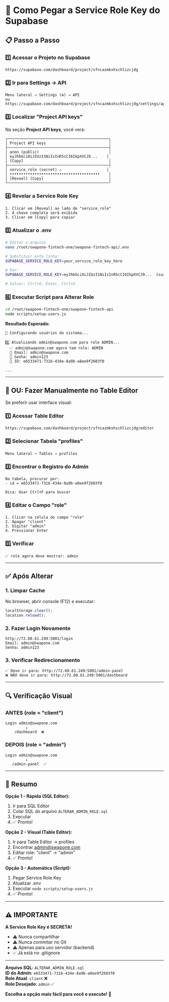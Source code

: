 # 🔑 Como Pegar a Service Role Key do Supabase

## 📋 Passo a Passo

### 1️⃣ Acessar o Projeto no Supabase

```
https://supabase.com/dashboard/project/sfncazmkxhschlizcjdg
```

### 2️⃣ Ir para Settings → API

```
Menu lateral → Settings (⚙️) → API
ou
https://supabase.com/dashboard/project/sfncazmkxhschlizcjdg/settings/api
```

### 3️⃣ Localizar "Project API keys"

Na seção **Project API keys**, você verá:

```
┌─────────────────────────────────────────────┐
│ Project API keys                            │
├─────────────────────────────────────────────┤
│ anon (public)                               │
│ eyJhbGciOiJIUzI1NiIsInR5cCI6IkpXVCJ9...    │
│ [Copy]                                      │
├─────────────────────────────────────────────┤
│ service_role (secret) ⚠️                    │
│ ••••••••••••••••••••••••••••••••••••••••    │
│ [Reveal] [Copy]                             │
└─────────────────────────────────────────────┘
```

### 4️⃣ Revelar a Service Role Key

```
1. Clicar em [Reveal] ao lado de "service_role"
2. A chave completa será exibida
3. Clicar em [Copy] para copiar
```

### 5️⃣ Atualizar o .env

```bash
# Editar o arquivo
nano /root/swapone-fintech-one/swapone-fintech-api/.env

# Substituir esta linha:
SUPABASE_SERVICE_ROLE_KEY=your_service_role_key_here

# Por:
SUPABASE_SERVICE_ROLE_KEY=eyJhbGciOiJIUzI1NiIsInR5cCI6IkpXVCJ9...  (sua chave real)

# Salvar: Ctrl+O, Enter, Ctrl+X
```

### 6️⃣ Executar Script para Alterar Role

```bash
cd /root/swapone-fintech-one/swapone-fintech-api
node scripts/setup-users.js
```

**Resultado Esperado:**
```
🚀 Configurando usuários do sistema...

1️⃣ Atualizando admin@swapone.com para role ADMIN...
  ✅ admin@swapone.com agora tem role: ADMIN
  📧 Email: admin@swapone.com
  🔑 Senha: admin123
  👤 ID: e6533471-7316-434e-8a9b-a8ee9f2603f0

...
```

---

## 🎯 OU: Fazer Manualmente no Table Editor

Se preferir usar interface visual:

### 1️⃣ Acessar Table Editor
```
https://supabase.com/dashboard/project/sfncazmkxhschlizcjdg/editor
```

### 2️⃣ Selecionar Tabela "profiles"
```
Menu lateral → Tables → profiles
```

### 3️⃣ Encontrar o Registro do Admin
```
Na tabela, procurar por:
- id = e6533471-7316-434e-8a9b-a8ee9f2603f0

Dica: Usar Ctrl+F para buscar
```

### 4️⃣ Editar o Campo "role"
```
1. Clicar na célula do campo "role"
2. Apagar "client"
3. Digitar "admin"
4. Pressionar Enter
```

### 5️⃣ Verificar
```
✅ role agora deve mostrar: admin
```

---

## ✅ Após Alterar

### 1. Limpar Cache

No browser, abrir console (F12) e executar:
```javascript
localStorage.clear();
location.reload();
```

### 2. Fazer Login Novamente

```
http://72.60.61.249:5001/login
Email: admin@swapone.com
Senha: admin123
```

### 3. Verificar Redirecionamento

```
✅ Deve ir para: http://72.60.61.249:5001/admin-panel
❌ NÃO deve ir para: http://72.60.61.249:5001/dashboard
```

---

## 🔍 Verificação Visual

### ANTES (role = "client")
```
Login admin@swapone.com
         ↓
    /dashboard  ❌
```

### DEPOIS (role = "admin")
```
Login admin@swapone.com
         ↓
   /admin-panel  ✅
```

---

## 📝 Resumo

**Opção 1 - Rápida (SQL Editor):**
1. Ir para SQL Editor
2. Colar SQL do arquivo `ALTERAR_ADMIN_ROLE.sql`
3. Executar
4. ✅ Pronto!

**Opção 2 - Visual (Table Editor):**
1. Ir para Table Editor → profiles
2. Encontrar admin@swapone.com
3. Editar role: "client" → "admin"
4. ✅ Pronto!

**Opção 3 - Automática (Script):**
1. Pegar Service Role Key
2. Atualizar .env
3. Executar `node scripts/setup-users.js`
4. ✅ Pronto!

---

## ⚠️ IMPORTANTE

**A Service Role Key é SECRETA!**
- ⚠️ Nunca compartilhar
- ⚠️ Nunca commitar no Git
- ⚠️ Apenas para uso servidor (backend)
- ✅ Já está no .gitignore

---

**Arquivo SQL**: `ALTERAR_ADMIN_ROLE.sql`  
**ID do Admin**: `e6533471-7316-434e-8a9b-a8ee9f2603f0`  
**Role Atual**: `client` ❌  
**Role Desejado**: `admin` ✅  

**Escolha a opção mais fácil para você e execute!** 🚀



